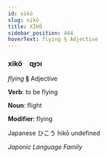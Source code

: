 ```yaml
---
id: xikö
slug: xikö
title: XİKÖ
sidebar_position: 444
hoverText: flying § Adjective
---
```


### xikö&emsp;<span kind="abugida">ɋɟɔı</span>

*flying* **§** Adjective

**Verb**: to be flying

**Noun**: flight

**Modifier**: flying

Japanese ひこう hikō undefined

*Japonic Language Family*